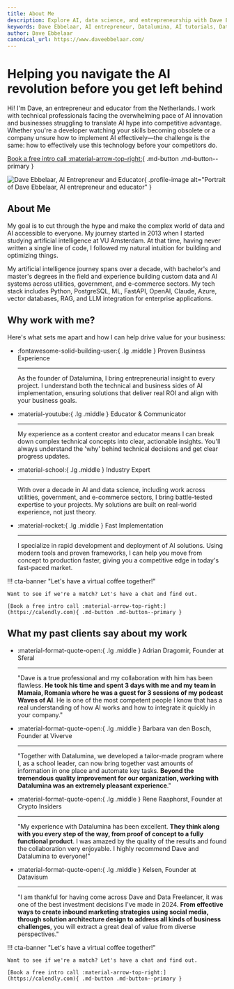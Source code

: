 ```yaml
---
title: About Me
description: Explore AI, data science, and entrepreneurship with Dave Ebbelaar. Learn about Datalumina, AI tutorials, freelancing, and innovative AI solutions for businesses.
keywords: Dave Ebbelaar, AI entrepreneur, Datalumina, AI tutorials, Data Freelancer, GenAI Launchpad
author: Dave Ebbelaar
canonical_url: https://www.daveebbelaar.com/
---
```


<script type="application/ld+json">
{
  "@context": "https://schema.org",
  "@type": "Person",
  "name": "Dave Ebbelaar",
  "url": "https://www.daveebbelaar.com/",
  "image": "https://avatars.githubusercontent.com/u/34709402?v=4",
  "sameAs": [
    "https://www.youtube.com/channel/UCn8ujwUInbJkBhffxqAPBVQ",
    "https://www.youtube.com/@daveebbelaar",
    "https://www.linkedin.com/in/daveebbelaar/",
    "https://github.com/daveebbelaar"
    "https://www.skool.com/@daveebbelaar"
  ],
  "jobTitle": "Founder & CEO",
  "worksFor": {
    "@type": "Organization",
    "name": "Datalumina",
    "url": "https://www.datalumina.com/"
  },
}
</script>

<div class="hero-section grid-container" markdown>

<div class="text-intro-grid" markdown>

# Helping you navigate the AI revolution before you get left behind

Hi! I'm Dave, an entrepreneur and educator from the Netherlands. I work with technical professionals facing the overwhelming pace of AI innovation and businesses struggling to translate AI hype into competitive advantage. Whether you're a developer watching your skills becoming obsolete or a company unsure how to implement AI effectively—the challenge is the same: how to effectively use this technology before your competitors do.

[Book a free intro call :material-arrow-top-right:](https://www.calendly.com){ .md-button .md-button--primary }

</div>

<div class="profile-image-grid" markdown>

![Dave Ebbelaar, AI Entrepreneur and Educator](/assets/@daveebbelaar.jpg){ .profile-image alt="Portrait of Dave Ebbelaar, AI entrepreneur and educator" }

</div>

</div>

## About Me

My goal is to cut through the hype and make the complex world of data and AI accessible to everyone. My journey started in 2013 when I started studying artificial intelligence at VU Amsterdam. At that time, having never written a single line of code, I followed my natural intuition for building and optimizing things.

My artificial intelligence journey spans over a decade, with bachelor's and master's degrees in the field and experience building custom data and AI systems across utilities, government, and e-commerce sectors. My tech stack includes Python, PostgreSQL, ML, FastAPI, OpenAI, Claude, Azure, vector databases, RAG, and LLM integration for enterprise applications.

## Why work with me?

Here's what sets me apart and how I can help drive value for your business:

<div class="grid cards" markdown>

-   :fontawesome-solid-building-user:{ .lg .middle } Proven Business Experience

    ---

    As the founder of Datalumina, I bring entrepreneurial insight to every project. I understand both the technical and business sides of AI implementation, ensuring solutions that deliver real ROI and align with your business goals.

-   :material-youtube:{ .lg .middle } Educator & Communicator

    ---

    My experience as a content creator and educator means I can break down complex technical concepts into clear, actionable insights. You'll always understand the 'why' behind technical decisions and get clear progress updates.

-   :material-school:{ .lg .middle } Industry Expert

    ---

    With over a decade in AI and data science, including work across utilities, government, and e-commerce sectors, I bring battle-tested expertise to your projects. My solutions are built on real-world experience, not just theory.

-   :material-rocket:{ .lg .middle } Fast Implementation

    ---

    I specialize in rapid development and deployment of AI solutions. Using modern tools and proven frameworks, I can help you move from concept to production faster, giving you a competitive edge in today's fast-paced market.

</div>

!!! cta-banner "Let's have a virtual coffee together!"

    Want to see if we're a match? Let's have a chat and find out.
    
    [Book a free intro call :material-arrow-top-right:](https://calendly.com){ .md-button .md-button--primary }

## What my past clients say about my work

<div class="grid cards" markdown>

-   :material-format-quote-open:{ .lg .middle } Adrian Dragomir, Founder at Sferal

    ---

    "Dave is a true professional and my collaboration with him has been flawless. **He took his time and spent 3 days with me and my team in Mamaia, Romania where he was a guest for 3 sessions of my podcast Waves of AI**. He is one of the most competent people I know that has a real understanding of how AI works and how to integrate it quickly in your company."

-   :material-format-quote-open:{ .lg .middle } Barbara van den Bosch, Founder at Viverve

    ---

    "Together with Datalumina, we developed a tailor-made program where I, as a school leader, can now bring together vast amounts of information in one place and automate key tasks. **Beyond the tremendous quality improvement for our organization, working with Datalumina was an extremely pleasant experience**."

-   :material-format-quote-open:{ .lg .middle } Rene Raaphorst, Founder at Crypto Insiders

    ---

    "My experience with Datalumina has been excellent. **They think along with you every step of the way, from proof of concept to a fully functional product**. I was amazed by the quality of the results and found the collaboration very enjoyable. I highly recommend Dave and Datalumina to everyone!"

-   :material-format-quote-open:{ .lg .middle } Kelsen, Founder at Datavisum

    ---

    "I am thankful for having come across Dave and Data Freelancer, it was one of the best investment decisions I've made in 2024. **From effective ways to create inbound marketing strategies using social media, through solution architecture design to address all kinds of business challenges**, you will extract a great deal of value from diverse perspectives."

</div>

!!! cta-banner "Let's have a virtual coffee together!"

    Want to see if we're a match? Let's have a chat and find out.
    
    [Book a free intro call :material-arrow-top-right:](https://calendly.com){ .md-button .md-button--primary }
